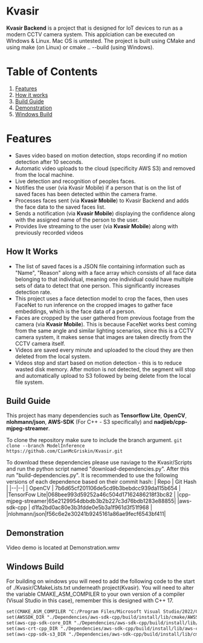 # Kvasir

**Kvasir Backend** is a project that is designed for IoT devices to run as a modern CCTV camera system.
This applciation can be executed on WIndows & Linux. Mac OS is untested. The project is built using CMake and using make (on Linux) or cmake .. --build (using Windows).

# Table of Contents
1. [Features](#features)
2. [How it works](#how-it-works)
3. [Build Guide](#build-guide)
4. [Demonstration](#demonstration)
5. [Windows Build](#windows-build)

# Features
 - Saves video based on motion detection, stops recording if no motion detection after 10 seconds.
 - Automatic video uploads to the cloud (specificity AWS S3) and removed from the local machine.
 - Live detection and recognition of peoples faces.
 - Notifies the user (via Kvasir Mobile) if a person that is on the list of saved faces has been detected within the camera frame.
 - Processes faces sent (via **Kvasir Mobile**) to Kvasir Backend and adds the face data to the saved faces list.
 - Sends a notification (via **Kvasir Mobile**) displaying the confidence along with the assigned name of the person to the user.
 - Provides live streaming to the user (via **Kvasir Mobile**) along with previously recorded videos

## How It Works


 - The list of saved faces is a JSON file containing information such as "Name", "Reason" along with a face array which consists of all face data belonging to that individual, meaning one individual could have multiple sets of data to detect that one person. This significantly increases detection rate.
 - This project uses a face detection model to crop the faces, then uses FaceNet to run inference on the cropped images to gather face embeddings, which is the face data of a person.
 - Faces are cropped by the user gathered from previous footage from the camera (via **Kvasir Mobile**). This is because FaceNet works best coming from the same angle and similar lighting scenarios, since this is a CCTV camera system, it makes sense that images are taken directly from the CCTV camera itself.
 - Videos are saved every minute and uploaded to the cloud they are then deleted from the local system.
 - Videos stop and start based on motion detection - this is to reduce wasted disk memory. After motion is not detected, the segment will stop and automatically upload to S3 followed by being delete from the local file system.

## Build Guide

This project has many dependencies such as **Tensorflow Lite**, **OpenCV**, **nlohmann/json**, **AWS-SDK** 
(For C++ - S3 specifically) and **nadjieb/cpp-mjpeg-streamer**.

To clone the repository make sure to include the branch argument.
``git clone --branch ModelInference https://github.com/CianMcGriskin/Kvasir.git``

To download these dependencies please use naviage to the Kvasir/Scripts and run the python script named "download-dependencies.py". After this run "build-dependencies.py". It is recommended to use the following versions of each dependence based on their commit hash:
| Repo | Git Hash |
|--|--|
| OpenCV | 7b6d65cf201106de5cd9b3bebdcc939da115b654 |
|TensorFow Lite|068bee993d59252a46c504d17162486218f3bc82 |
|cpp-mjpeg-streamer|65e2129954dbbdb3b2b227c3d76bdb1283e88855|
|aws-sdk-cpp	| d1fa2bd0ac80e3b3fdde0e5b3a1f961d3f51f968 |
|nlohmann/json|f56c6e2e30241b9245161a86ae9fecf6543bf411|

## Demonstration

Video demo is located at Demonstration.wmv


## Windows Build
For building on windows you will need to add the following code to the start of ./Kvasir/CMakeLists.txt underneath project(Kvasir). You will need to alter the variable CMAKE_ASM_COMPILER to your own version of a compiler (Visual Studio in this case), remember this is designed with C++ 17.
```markdown
set(CMAKE_ASM_COMPILER "C:/Program Files/Microsoft Visual Studio/2022/Community/VC/Tools/MSVC/14.38.33130/bin/Hostx64/x64/cl.exe") 
set(AWSSDK_DIR "./Dependencies/aws-sdk-cpp/build/install/lib/cmake/AWSSDK")
set(aws-cpp-sdk-core_DIR "./Dependencies/aws-sdk-cpp/build/install/lib/cmake/aws-cpp-sdk-core") 
set(aws-crt-cpp_DIR "./Dependencies/aws-sdk-cpp/build/install/lib/aws-crt-cpp/cmake") 
set(aws-cpp-sdk-s3_DIR "./Dependencies/aws-sdk-cpp/build/install/lib/cmake/aws-cpp-sdk-s3")

